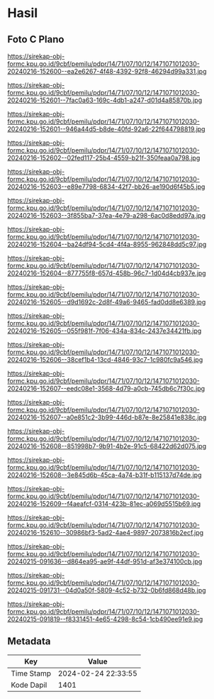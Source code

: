 # Hasil

## Foto C Plano

https://sirekap-obj-formc.kpu.go.id/9cbf/pemilu/pdpr/14/71/07/10/12/1471071012030-20240216-152600--ea2e6267-4f48-4392-92f8-46294d99a331.jpg

https://sirekap-obj-formc.kpu.go.id/9cbf/pemilu/pdpr/14/71/07/10/12/1471071012030-20240216-152601--7fac0a63-169c-4db1-a247-d01d4a85870b.jpg

https://sirekap-obj-formc.kpu.go.id/9cbf/pemilu/pdpr/14/71/07/10/12/1471071012030-20240216-152601--946a44d5-b8de-40fd-92a6-22f644798819.jpg

https://sirekap-obj-formc.kpu.go.id/9cbf/pemilu/pdpr/14/71/07/10/12/1471071012030-20240216-152602--02fed117-25b4-4559-b21f-350feaa0a798.jpg

https://sirekap-obj-formc.kpu.go.id/9cbf/pemilu/pdpr/14/71/07/10/12/1471071012030-20240216-152603--e89e7798-6834-42f7-bb26-ae190d6f45b5.jpg

https://sirekap-obj-formc.kpu.go.id/9cbf/pemilu/pdpr/14/71/07/10/12/1471071012030-20240216-152603--3f855ba7-37ea-4e79-a298-6ac0d8edd97a.jpg

https://sirekap-obj-formc.kpu.go.id/9cbf/pemilu/pdpr/14/71/07/10/12/1471071012030-20240216-152604--ba24df94-5cd4-4f4a-8955-962848dd5c97.jpg

https://sirekap-obj-formc.kpu.go.id/9cbf/pemilu/pdpr/14/71/07/10/12/1471071012030-20240216-152604--877755f8-657d-458b-96c7-1d04d4cb937e.jpg

https://sirekap-obj-formc.kpu.go.id/9cbf/pemilu/pdpr/14/71/07/10/12/1471071012030-20240216-152605--d9d1692c-2d8f-49a6-9465-fad0dd8e6389.jpg

https://sirekap-obj-formc.kpu.go.id/9cbf/pemilu/pdpr/14/71/07/10/12/1471071012030-20240216-152605--055f981f-7f06-434a-834c-2437e34421fb.jpg

https://sirekap-obj-formc.kpu.go.id/9cbf/pemilu/pdpr/14/71/07/10/12/1471071012030-20240216-152606--38cef1b4-13cd-4846-93c7-1c980fc9a546.jpg

https://sirekap-obj-formc.kpu.go.id/9cbf/pemilu/pdpr/14/71/07/10/12/1471071012030-20240216-152607--eedc08e1-3568-4d79-a0cb-745db6c7f30c.jpg

https://sirekap-obj-formc.kpu.go.id/9cbf/pemilu/pdpr/14/71/07/10/12/1471071012030-20240216-152607--a0e851c2-3b99-446d-b87e-8e25841e838c.jpg

https://sirekap-obj-formc.kpu.go.id/9cbf/pemilu/pdpr/14/71/07/10/12/1471071012030-20240216-152608--851998b7-9b91-4b2e-91c5-68422d62d075.jpg

https://sirekap-obj-formc.kpu.go.id/9cbf/pemilu/pdpr/14/71/07/10/12/1471071012030-20240216-152608--3e845d6b-45ca-4a74-b31f-b115137d74de.jpg

https://sirekap-obj-formc.kpu.go.id/9cbf/pemilu/pdpr/14/71/07/10/12/1471071012030-20240216-152609--f4aeafcf-0314-423b-81ec-a069d5515b69.jpg

https://sirekap-obj-formc.kpu.go.id/9cbf/pemilu/pdpr/14/71/07/10/12/1471071012030-20240216-152610--30986bf3-5ad2-4ae4-9897-2073816b2ecf.jpg

https://sirekap-obj-formc.kpu.go.id/9cbf/pemilu/pdpr/14/71/07/10/12/1471071012030-20240215-091636--d864ea95-ae9f-44df-951d-af3e374100cb.jpg

https://sirekap-obj-formc.kpu.go.id/9cbf/pemilu/pdpr/14/71/07/10/12/1471071012030-20240215-091731--04d0a50f-5809-4c52-b732-0b6fd868d48b.jpg

https://sirekap-obj-formc.kpu.go.id/9cbf/pemilu/pdpr/14/71/07/10/12/1471071012030-20240215-091819--f8331451-4e65-4298-8c54-1cb490ee91e9.jpg


## Metadata

| Key        | Value               |
| ---------- | ------------------- |
| Time Stamp | 2024-02-24 22:33:55 |
| Kode Dapil | 1401                |



